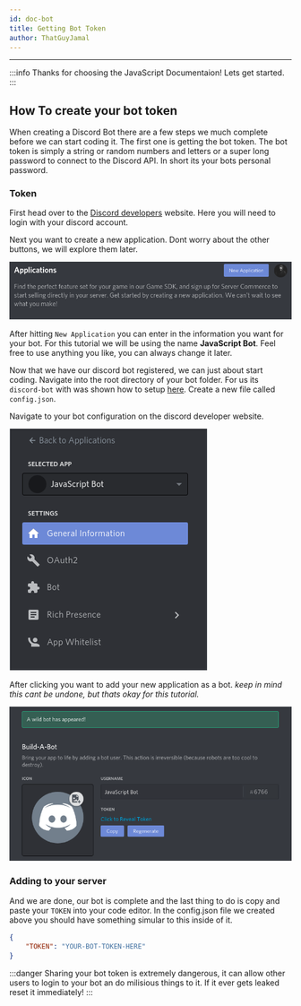 ```yaml
---
id: doc-bot
title: Getting Bot Token
author: ThatGuyJamal
---
```


---

:::info
Thanks for choosing the JavaScript Documentaion! Lets get started.
:::

## How To create your bot token

When creating a Discord Bot there are a few steps we much complete before we can start coding it. The first one is getting the bot token. The bot token is simply a string or random numbers and letters or a super long password to connect to the Discord API. In short its your bots personal password.

### Token

First head over to the [Discord developers](https://discord.com/developers/applications) website. Here you will need to login with your discord account.

Next you want to create a new application. Dont worry about the other buttons, we will explore them later.

![Discord Application example image](/img/js/s1/discord-new-apply.png)

After hitting `New Application` you can enter in the information you want for your bot. For this tutorial we will be using the name **JavaScript Bot**. Feel free to use anything you like, you can always change it later.

Now that we have our discord bot registered, we can just about start coding. Navigate into the root directory of your bot folder. For us its `discord-bot` with was shown how to setup [here](/docs/js/s1/doc-dj-node). Create a new file called `config.json`.

Navigate to your bot configuration on the discord developer website.

![discord bot nav exmaple img](/img/js/s1/misc-djs-img1.png)

After clicking you want to add your new application as a bot. _keep in mind this cant be undone, but thats okay for this tutorial._

![Bot created exmaple](/img/js/s1/misc-djs-bot-creation.png)

### Adding to your server

And we are done, our bot is complete and the last thing to do is copy and paste your `TOKEN` into your code editor. In the config.json file we created above you should have something simular to this inside of it.

```json
{
	"TOKEN": "YOUR-BOT-TOKEN-HERE"
}
```

:::danger
Sharing your bot token is extremely dangerous, it can allow other users to login to your bot an do milisious things to it. If it ever gets leaked reset it immediately!
:::
